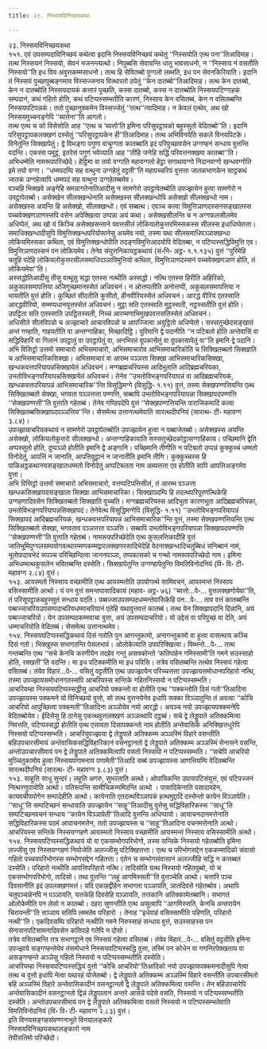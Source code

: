 ```yaml
---
title: २३. निस्सयविनिच्छयकथा

---
```

२३. निस्सयविनिच्छयकथा  
१५१. एवं उपसम्पदाविनिच्छयं कथेत्वा इदानि निस्सयविनिच्छयं कथेतुं ‘‘निस्सयोति एत्थ पना’’तिआदिमाह। तत्थ निस्सयनं निस्सयो, सेवनं भजनन्त्यत्थो। निपुब्बसि सेवायन्ति धातु भावसाधनो, न ‘‘निस्साय नं वसतीति निस्सयो’’ति इध विय अवुत्तकम्मसाधनो। तत्थ हि सेवितब्बो पुग्गलो लब्भति, इध पन सेवनकिरियाति। इदानि तं निस्सयं पुच्छापुब्बङ्गमाय विस्सज्जनाय वित्थारतो ठपेतुं ‘‘केन दातब्बो’’तिआदिमाह। तत्थ केन दातब्बो, केन न दातब्बोति निस्सयदायकं कत्तारं पुच्छति, कस्स दातब्बो, कस्स न दातब्बोति निस्सयपटिग्गाहकं सम्पदानं, कथं गहितो होति, कथं पटिप्पस्सम्भतीति कारणं, निस्साय केन वसितब्बं, केन न वसितब्बन्ति निस्सयपटिपन्नकं। ततो पुच्छानुक्कमेन विस्सज्जेतुं ‘‘तत्थ’’त्यादिमाह। न केवलं एत्थेव, अथ खो निस्सयमुच्चनङ्गेपि ‘‘ब्यत्तेना’’ति आगतो।  
तत्थ एत्थ च को विसेसोति आह ‘‘एत्थ च ‘ब्यत्तो’ति इमिना परिसुपट्ठापको बहुस्सुतो वेदितब्बो’’ति। इदानि परिसुपट्ठापकलक्खणं दस्सेतुं ‘‘परिसुपट्ठापकेन ही’’तिआदिमाह। तत्थ अभिविनयेति सकले विनयपिटके। विनेतुन्ति सिक्खापेतुं। द्वे विभङ्गा पगुणा वाचुग्गता कातब्बाति इदं परिपुच्छावसेन उग्गण्हनं सन्धाय वुत्तन्ति वदन्ति। एकस्स पमुट्ठं, इतरेसं पगुणं भवेय्याति आह ‘‘तीहि जनेहि सद्धिं परिवत्तनक्खमा कातब्बा’’ति। अभिधम्मेति नामरूपपरिच्छेदे। हेट्ठिमा वा तयो वग्गाति महावग्गतो हेट्ठा सगाथावग्गो निदानवग्गो खन्धवग्गोति इमे तयो वग्गा। ‘‘धम्मपदम्पि सह वत्थुना उग्गहेतुं वट्टती’’ति महापच्चरियं वुत्तत्ता जातकभाणकेन साट्ठकथं जातकं उग्गहेत्वापि धम्मपदं सह वत्थुना उग्गहेतब्बमेव।  
पञ्चहि भिक्खवे अङ्गेहि समन्नागतेनातिआदीसु न सामणेरो उपट्ठापेतब्बोति उपज्झायेन हुत्वा सामणेरो न उपट्ठापेतब्बो। असेक्खेन सीलक्खन्धेनाति असेक्खस्स सीलक्खन्धोपि असेक्खो सीलक्खन्धो नाम। असेक्खस्स अयन्ति हि असेक्खो, सीलक्खन्धो। एवं सब्बत्थ। एवञ्च कत्वा विमुत्तिञाणदस्सनसङ्खातस्स पच्चवेक्खणञाणस्सपि वसेन अपेक्खित्वा उप्पन्ना अयं कथा। असेक्खसीलन्ति च न अग्गफलसीलमेव अधिप्पेतं, अथ खो यं किञ्चि असेक्खसन्ताने पवत्तसीलं लोकियलोकुत्तरमिस्सकस्स सीलस्स इधाधिप्पेतत्ता। समाधिक्खन्धादीसुपि विमुत्तिक्खन्धपरियोसानेसु अयमेव नयो, तस्मा यथा सीलसमाधिपञ्ञाक्खन्धा लोकियमिस्सका कथिता, एवं विमुत्तिक्खन्धोपीति तदङ्गविमुत्तिआदयोपि वेदितब्बा, न पटिप्पस्सद्धिविमुत्ति एव। विमुत्तिञाणदस्सनं पन लोकियमेव। तेनेव संयुत्तनिकायट्ठकथायं (सं॰नि॰ अट्ठ॰ १.१.१३५) वुत्तं ‘‘पुरिमेहि चतूहि पदेहि लोकियलोकुत्तरसीलसमाधिपञ्ञाविमुत्तियो कथिता, विमुत्तिञाणदस्सनं पच्चवेक्खणञाणं होति, तं लोकियमेवा’’ति।  
अस्सद्धोतिआदीसु तीसु वत्थूसु सद्धा एतस्स नत्थीति अस्सद्धो। नत्थि एतस्स हिरीति अहिरिको, अकुसलसमापत्तिया अजिगुच्छमानस्सेतं अधिवचनं। न ओत्तप्पतीति अनोत्तप्पी, अकुसलसमापत्तिया न भायतीति वुत्तं होति। कुच्छितं सीदतीति कुसीतो, हीनवीरियस्सेतं अधिवचनं। आरद्धं वीरियं एतस्साति आरद्धवीरियो, सम्मप्पधानयुत्तस्सेतं अधिवचनं। मुट्ठा सति एतस्साति मुट्ठस्सती, नट्ठस्सतीति वुत्तं होति। उपट्ठिता सति एतस्साति उपट्ठितस्सती, निच्चं आरम्मणाभिमुखपवत्तसतिस्सेतं अधिवचनं।  
अधिसीले सीलविपन्नो च अज्झाचारे आचारविपन्नो च आपज्जित्वा अवुट्ठितो अधिप्पेतो। सस्सतुच्छेदसङ्खातं अन्तं गण्हाति, गाहयतीति वा अन्तग्गाहिका, मिच्छादिट्ठि। पुरिमानि द्वे पदानीति ‘‘न पटिबलो होति अन्तेवासिं वा सद्धिविहारिं वा गिलानं उपट्ठातुं वा उपट्ठापेतुं वा, अनभिरतं वूपकासेतुं वा वूपकासापेतुं वा’’ति इमानि द्वे पदानि।  
अभि विसिट्ठो उत्तमो समाचारो अभिसमाचारो, अभिसमाचारोव आभिसमाचारिकोति च सिक्खितब्बतो सिक्खाति च आभिसमाचारिकसिक्खा। अभिसमाचारं वा आरब्भ पञ्ञत्ता सिक्खा आभिसमाचारिकसिक्खा, खन्धकवत्तपरियापन्नसिक्खायेतं अधिवचनं। मग्गब्रह्मचरियस्स आदिभूताति आदिब्रह्मचरियका, उभतोविभङ्गपरियापन्नसिक्खायेतं अधिवचनं। तेनेव ‘‘उभतोविभङ्गपरियापन्नं वा आदिब्रह्मचरियकं, खन्धकवत्तपरियापन्नं आभिसमाचारिक’’न्ति विसुद्धिमग्गे (विसुद्धि॰ १.११) वुत्तं, तस्मा सेक्खपण्णत्तियन्ति एत्थ सिक्खितब्बतो सेक्खा, भगवता पञ्ञत्तत्ता पण्णत्ति, सब्बापि उभतोविभङ्गपरियापन्ना सिक्खापदपण्णत्ति ‘‘सेक्खपण्णत्ती’’ति वुत्ताति गहेतब्बं। तेनेव गण्ठिपदेपि वुत्तं ‘‘सेक्खपण्णत्तियन्ति पाराजिकमादिं कत्वा सिक्खितब्बसिक्खापदपञ्ञत्तिय’’न्ति। सेसमेत्थ उत्तानत्थमेवाति सारत्थदीपनियं (सारत्थ॰ टी॰ महावग्ग ३.८४)।  
उपज्झायाचरियकथायं न सामणेरो उपट्ठापेतब्बोति उपज्झायेन हुत्वा न पब्बाजेतब्बो। असेक्खस्स अयन्ति असेक्खो, लोकियलोकुत्तरो सीलक्खन्धो। अन्तग्गाहिकायाति सस्सतुच्छेदकोट्ठासग्गाहिकाय। पच्छिमानि द्वेति अप्पस्सुतो होति, दुप्पञ्ञो होतीति इमानि द्वे अङ्गानि। पच्छिमानि तीणीति न पटिबलो उप्पन्नं कुक्कुच्चं धम्मतो विनोदेतुं, आपत्तिं न जानाति, आपत्तिवुट्ठानं न जानातीति इमानि तीणि। कुक्कुच्चस्स हि पाळिअट्ठकथानयसङ्खातधम्मतो विनोदेतुं अप्पटिबलता नाम अब्यत्तत्ता एव होतीति सापि आपत्तिअङ्गमेव वुत्ता।  
अभि विसिट्ठो उत्तमो समाचारो अभिसमाचारो, वत्तप्पटिपत्तिसीलं, तं आरब्भ पञ्ञत्ता खन्धकसिक्खापदसङ्खाता सिक्खा आभिसमाचारिका। सिक्खापदम्पि हि तदत्थपरिपूरणत्थिकेहि उग्गहणादिवसेन सिक्खितब्बतो सिक्खाति वुच्चति। मग्गब्रह्मचरियस्स आदिभूता कारणभूता आदिब्रह्मचरियका, उभतोविभङ्गपरियापन्नसिक्खापदं। तेनेवेत्थ विसुद्धिमग्गेपि (विसुद्धि॰ १.११) ‘‘उभतोविभङ्गपरियापन्नं सिक्खापदं आदिब्रह्मचरियकं, खन्धकवत्तपरियापन्नं आभिसमाचारिक’’न्ति वुत्तं, तस्मा सेक्खपण्णत्तियन्ति एत्थ सिक्खितब्बतो सेक्खा, भगवताव पञ्ञत्तत्ता पञ्ञत्ति। सब्बापि उभतोविभङ्गपरियापन्ना सिक्खापदपण्णत्ति ‘‘सेक्खपण्णत्ती’’ति वुत्ताति गहेतब्बं। नामरूपपरिच्छेदेति एत्थ कुसलत्तिकादीहि वुत्तं जातिभूमिपुग्गलसम्पयोगवत्थारम्मणकम्मद्वारलक्खणरसादिभेदेहि वेदनाक्खन्धादिचतुब्बिधं सनिब्बानं नामं, भूतोपादायभेदं रूपञ्च परिच्छिन्दित्वा जाननपञ्ञा, तप्पकासको च गन्थो नामरूपपरिच्छेदो नाम। इमिना अभिधम्मत्थकुसलेन भवितब्बन्ति दस्सेति। सिक्खापेतुन्ति उग्गण्हापेतुन्ति विमतिविनोदनियं (वि॰ वि॰ टी॰ महावग्ग २.८४) वुत्तं।  
१५३. आयस्मतो निस्साय वच्छामीति एत्थ आयस्मतोति उपयोगत्थे सामिवचनं, आयस्मन्तं निस्साय वसिस्सामीति अत्थो। यं पन वुत्तं समन्तपासादिकायं (महाव॰ अट्ठ॰ ७६) ‘‘ब्यत्तो…पे॰… वुत्तलक्खणोयेवा’’ति, तं परिसूपट्ठाकबहुस्सुतं सन्धाय वदति। पब्बज्जाउपसम्पदधम्मन्तेवासिकेहि पन…पे॰… ताव वत्तं कातब्बन्ति पब्बज्जाचरियउपसम्पदाचरियधम्माचरियानं एतेहि यथावुत्तवत्तं कातब्बं। तत्थ येन सिक्खापदानि दिन्नानि, अयं पब्बज्जाचरियो। येन उपसम्पदकम्मवाचा वुत्ता, अयं उपसम्पदाचरियो। यो उद्देसं वा परिपुच्छं वा देति, अयं धम्माचरियोति वेदितब्बं। सेसमेत्थ उत्तानत्थमेव।  
१५४. निस्सयपटिप्पस्सद्धिकथायं दिसं गतोति पुन आगन्तुकामो, अनागन्तुकामो वा हुत्वा वासत्थाय कञ्चि दिसं गतो। भिक्खुस्स सभागतन्ति पेसलभावं। ओलोकेत्वाति उपपरिक्खित्वा। विब्भन्ते…पे॰… तत्थ गन्तब्बन्ति एत्थ ‘‘सचे केनचि करणीयेन तदहेव गन्तुं असक्कोन्तो ‘कतिपाहेन गमिस्सामी’ति गमने सउस्साहो होति, रक्खती’’ति वदन्ति। मा इध पटिक्कमीति मा इध पविसि। तत्रेव वसितब्बन्ति तत्थेव निस्सयं गहेत्वा वसितब्बं। तंयेव विहारं…पे॰… वसितुं वट्टतीति एत्थ उपज्झायेन परिच्चत्तत्ता उपज्झायसमोधानपरिहारो नत्थि, तस्मा उपज्झायसमोधानगतस्सपि आचरियस्स सन्तिके गहितनिस्सयो न पटिप्पस्सम्भति।  
आचरियम्हा निस्सयपटिप्पस्सद्धीसु आचरियो पक्कन्तो वा होतीति एत्थ ‘‘पक्कन्तोति दिसं गतो’’तिआदिना उपज्झायस्स पक्कमने यो विनिच्छयो वुत्तो, सो तत्थ वुत्तनयेनेव इधापि सक्का विञ्ञातुन्ति तं अवत्वा ‘‘कोचि आचरियो आपुच्छित्वा पक्कमती’’तिआदिना अञ्ञोयेव नयो आरद्धो। अयञ्च नयो उपज्झायपक्कमनेपि वेदितब्बोयेव। ईदिसेसु हि ठानेसु एकत्थवुत्तलक्खणं अञ्ञत्थापि दट्ठब्बं। सचे द्वे लेड्डुपाते अतिक्कमित्वा निवत्तति, पटिप्पस्सद्धो होतीति एत्थ एत्तावता दिसापक्कन्तो नाम होतीति अन्तेवासिके अनिक्खित्तधुरेपि निस्सयो पटिप्पस्सम्भति। आचरियुपज्झाया द्वे लेड्डुपाते अतिक्कम्म अञ्ञस्मिं विहारे वसन्तीति बहिउपचारसीमायं अन्तेवासिकसद्धिविहारिकानं वसनट्ठानतो द्वे लेड्डुपाते अतिक्कम्म अञ्ञस्मिं सेनासने वसन्ति, अन्तोउपचारसीमायं पन द्वे लेड्डुपाते अतिक्कमित्वापि वसतो निस्सयो न पटिप्पस्सम्भति। ‘‘सचेपि आचरियो मुञ्चितुकामोव हुत्वा निस्सयपणामनाय पणामेती’’तिआदि सब्बं उपज्झायस्स आणत्तियम्पि वेदितब्बन्ति सारत्थदीपनियं (सारत्थ॰ टी॰ महावग्ग ३.८३) वुत्तं।  
१५३. साहूति साधु सुन्दरं। लहूति अगरु, सुभरताति अत्थो। ओपायिकन्ति उपायपटिसंयुत्तं, एवं पटिपज्जनं नित्थरणुपायोति अत्थो। पतिरूपन्ति सामीचिकम्ममिदन्ति अत्थो । पासादिकेनाति पसादावहेन, कायवचीपयोगेन सम्पादेहीति अत्थो। कायेनाति एतदत्थविञ्ञापकं हत्थमुद्दादिं दस्सेन्तो कायेन विञ्ञापेति। ‘‘साधू’’ति सम्पटिच्छनं सन्धायाति उपज्झायेन ‘‘साहू’’तिआदीसु वुत्तेसु सद्धिविहारिकस्स ‘‘साधू’’ति सम्पटिच्छनवचनं सन्धाय ‘‘कायेन विञ्ञापेती’’तिआदि वुत्तन्ति अधिप्पायो। आयाचनदानमत्तेनाति सद्धिविहारिकस्स पठमं आयाचनमत्तेन, ततो उपज्झायस्स च ‘‘साहू’’तिआदिना वचनमत्तेनाति अत्थो। आचरियस्स सन्तिके निस्सयग्गहणे आयस्मतो निस्साय वच्छामीति आयस्मन्तं निस्साय वसिस्सामीति अत्थो।  
१५४. निस्सयपटिप्पस्सद्धिकथायं यो वा एकसम्भोगपरिभोगो, तस्स सन्तिके निस्सयो गहेतब्बोति इमिना लज्जीसु एव निस्सयग्गहणं नियोजेति अलज्जीसु पटिक्खित्तत्ता। एत्थ च परिभोगसद्देन एककम्मादिको संवासो गहितो पच्चयपरिभोगस्स सम्भोगसद्देन गहितत्ता। एतेन च सम्भोगसंवासानं अलज्जीहि सद्धिं न कत्तब्बतं दस्सेति। परिहारो नत्थीति आपत्तिपरिहारो नत्थि। तादिसोति यत्थ निस्सयो गहितपुब्बो, यो च एकसम्भोगपरिभोगो, तादिसो। तथा वुत्तन्ति ‘‘लहुं आगमिस्सती’’ति वुत्तञ्चेति अत्थो। चत्तारि पञ्च दिवसानीति इदं उपलक्खणमत्तं। यदि एकाहद्वीहेन सभागता पञ्ञायति, ञातदिवसे गहेतब्बोव। अथापि चतुपञ्चाहेनपि न पञ्ञायति, यत्तकेहि दिवसेहि पञ्ञायति, तत्तकानि अतिक्कामेतब्बानि। सभागतं ओलोकेमीति पन लेसो न कातब्बो। दहरा सुणन्तीति एत्थ असुत्वापि ‘‘आगमिस्सति, केनचि अन्तरायेन चिरायन्ती’’ति सञ्ञाय सतिपि लब्भतेव परिहारो । तेनाह ‘‘इधेवाहं वसिस्सामीति पहिणति, परिहारो नत्थी’’ति। एकदिवसम्पि परिहारो नत्थीति गमने निरुस्साहं सन्धाय वुत्तं, सउस्साहस्स पन सेनासनपटिसामनादिवसेन कतिपाहे गतेपि न दोसो।  
तत्रेव वसितब्बन्ति तत्र सभागट्ठाने एव निस्सयं गहेत्वा वसितब्बं। तंयेव विहारं…पे॰… वसितुं वट्टतीति इमिना उपज्झाये सङ्गण्हन्तेयेव तंसमोधाने निस्सयपटिप्पस्सद्धि वुत्ता, तस्मिं पन कोधेन वा गणनिरपेक्खताय वा असङ्गण्हन्ते अञ्ञेसु गहितो निस्सयो न पटिप्पस्सम्भतीति दस्सेति।  
आचरियम्हा निस्सयपटिप्पस्सद्धियं वुत्तो ‘‘कोचि आचरियो’’तिआदिको नयो उपज्झायपक्कमनादीसुपि नेत्वा तत्थ च वुत्तो इधापि नेत्वा यथारहं योजेतब्बो। द्वे लेड्डुपाते अतिक्कम्म अञ्ञस्मिं विहारे वसन्तीति उपचारसीमतो बहि अञ्ञस्मिं विहारे अन्तेवासिकादीनं वसनट्ठानतो द्वे लेड्डुपाते अतिक्कमित्वा वसन्ति। तेन बहिउपचारेपि अन्तेवासिकादीनं वसनट्ठानतो द्विन्नं लेड्डुपातानं अन्तरे आसन्ने पदेसे वसति, निस्सयो न पटिप्पस्सम्भतीति दस्सेति। अन्तोउपचारसीमायं पन द्वे लेड्डुपाते अतिक्कमित्वा वसतो निस्सयो न पटिप्पस्सम्भतेवाति विमतिविनोदनियं (वि॰ वि॰ टी॰ महावग्ग २.८३) वुत्तं।  
इति विनयसङ्गहसंवण्णनाभूते विनयालङ्कारे  
निस्सयविनिच्छयकथालङ्कारो नाम  
तेवीसतिमो परिच्छेदो।  